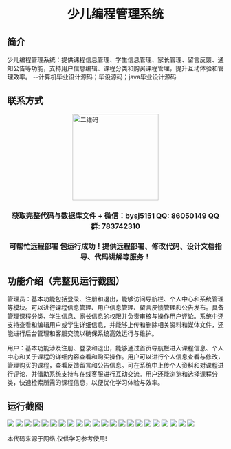 <p><h1 align="center">少儿编程管理系统</h1></p>

## 简介
少儿编程管理系统：提供课程信息管理、学生信息管理、家长管理、留言反馈、通知公告等功能，支持用户信息编辑、课程分类和购买课程管理，提升互动体验和管理效率。    --计算机毕业设计源码；毕设源码；java毕业设计源码


## 联系方式
<img src="https://bs-1329754181.cos.ap-shanghai.myqcloud.com/wx.jpg" alt="二维码" style="display: block; margin: 0 auto;" width="200px">
<p><h3 align="center">获取完整代码与数据库文件 + 微信：bysj5151 QQ: 86050149 QQ群: 783742310</h3></p>
<p><h3 align="center">可帮忙远程部署 包运行成功！提供远程部署、修改代码、设计文档指导、代码讲解等服务！</h3></p>

## 功能介绍（完整见运行截图）
管理员：基本功能包括登录、注册和退出，能够访问导航栏、个人中心和系统管理等模块。可以进行课程信息管理、用户信息管理、留言反馈管理和公告发布。具备管理课程分类、学生信息、家长信息的权限并负责审核与操作用户评论。系统中还支持查看和编辑用户或学生详细信息，并能够上传和删除相关资料和媒体文件，还能进行后台管理和客服交流以确保系统高效运行与维护。

用户：基本功能涉及注册、登录和退出，能够通过首页导航栏进入课程信息、个人中心和关于课程的详细内容查看和购买操作。用户可以进行个人信息查看与修改，管理购买的课程，查看反馈留言和公告信息。可在系统中上传个人资料和对课程进行评论，并借助系统支持与在线客服进行互动交流。用户还能浏览和选择课程分类，快速检索所需的课程信息，以便优化学习体验与效率。


## 运行截图
![](https://bs-1329754181.cos.ap-shanghai.myqcloud.com/ssm/ChildrenProgrammingManagementSystem/img/001.jpg)
![](https://bs-1329754181.cos.ap-shanghai.myqcloud.com/ssm/ChildrenProgrammingManagementSystem/img/002.jpg)
![](https://bs-1329754181.cos.ap-shanghai.myqcloud.com/ssm/ChildrenProgrammingManagementSystem/img/003.jpg)
![](https://bs-1329754181.cos.ap-shanghai.myqcloud.com/ssm/ChildrenProgrammingManagementSystem/img/004.jpg)
![](https://bs-1329754181.cos.ap-shanghai.myqcloud.com/ssm/ChildrenProgrammingManagementSystem/img/005.jpg)
![](https://bs-1329754181.cos.ap-shanghai.myqcloud.com/ssm/ChildrenProgrammingManagementSystem/img/006.jpg)
![](https://bs-1329754181.cos.ap-shanghai.myqcloud.com/ssm/ChildrenProgrammingManagementSystem/img/007.jpg)
![](https://bs-1329754181.cos.ap-shanghai.myqcloud.com/ssm/ChildrenProgrammingManagementSystem/img/008.jpg)
![](https://bs-1329754181.cos.ap-shanghai.myqcloud.com/ssm/ChildrenProgrammingManagementSystem/img/009.jpg)
![](https://bs-1329754181.cos.ap-shanghai.myqcloud.com/ssm/ChildrenProgrammingManagementSystem/img/010.jpg)
![](https://bs-1329754181.cos.ap-shanghai.myqcloud.com/ssm/ChildrenProgrammingManagementSystem/img/011.jpg)
![](https://bs-1329754181.cos.ap-shanghai.myqcloud.com/ssm/ChildrenProgrammingManagementSystem/img/012.jpg)
![](https://bs-1329754181.cos.ap-shanghai.myqcloud.com/ssm/ChildrenProgrammingManagementSystem/img/013.jpg)
![](https://bs-1329754181.cos.ap-shanghai.myqcloud.com/ssm/ChildrenProgrammingManagementSystem/img/014.jpg)
![](https://bs-1329754181.cos.ap-shanghai.myqcloud.com/ssm/ChildrenProgrammingManagementSystem/img/015.jpg)
![](https://bs-1329754181.cos.ap-shanghai.myqcloud.com/ssm/ChildrenProgrammingManagementSystem/img/016.jpg)
![](https://bs-1329754181.cos.ap-shanghai.myqcloud.com/ssm/ChildrenProgrammingManagementSystem/img/017.jpg)
![](https://bs-1329754181.cos.ap-shanghai.myqcloud.com/ssm/ChildrenProgrammingManagementSystem/img/018.jpg)
![](https://bs-1329754181.cos.ap-shanghai.myqcloud.com/ssm/ChildrenProgrammingManagementSystem/img/019.jpg)
![](https://bs-1329754181.cos.ap-shanghai.myqcloud.com/ssm/ChildrenProgrammingManagementSystem/img/020.jpg)
![](https://bs-1329754181.cos.ap-shanghai.myqcloud.com/ssm/ChildrenProgrammingManagementSystem/img/021.jpg)
![](https://bs-1329754181.cos.ap-shanghai.myqcloud.com/ssm/ChildrenProgrammingManagementSystem/img/022.jpg)

<p>本代码来源于网络,仅供学习参考使用!</p>
